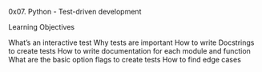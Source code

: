 0x07. Python - Test-driven development


Learning Objectives

What’s an interactive test
Why tests are important
How to write Docstrings to create tests
How to write documentation for each module and function
What are the basic option flags to create tests
How to find edge cases
